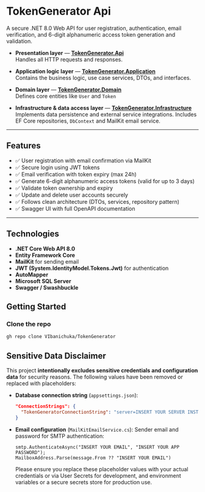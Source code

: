 # TokenGenerator Api

A secure .NET 8.0 Web API for user registration, authentication, email verification, and 6-digit alphanumeric access token generation and validation.


- **Presentation layer** — [**TokenGenerator.Api**](src/TokenGenerator.Api/)  
  Handles all HTTP requests and responses.

- **Application logic layer** — [**TokenGenerator.Application**](src/TokenGenerator.Application/)  
  Contains the business logic, use case services, DTOs, and interfaces.

- **Domain layer** — [**TokenGenerator.Domain**](src/TokenGenerator.Domain/)  
  Defines core entities like `User` and `Token`

- **Infrastructure & data access layer** — [**TokenGenerator.Infrastructure**](src/TokenGenerator.Infrastructure/)  
  Implements data persistence and external service integrations. Includes EF Core repositories, `DbContext` and MailKit email service.

---

## Features

- ✅ User registration with email confirmation via MailKit
- ✅ Secure login using JWT tokens
- ✅ Email verification with token expiry (max 24h)
- ✅ Generate 6-digit alphanumeric access tokens (valid for up to 3 days)
- ✅ Validate token ownership and expiry
- ✅ Update and delete user accounts securely
- ✅ Follows clean architecture (DTOs, services, repository pattern)
- ✅ Swagger UI with full OpenAPI documentation

---

## Technologies

- **.NET Core Web API 8.0**
- **Entity Framework Core**
- **MailKit** for sending email
- **JWT (System.IdentityModel.Tokens.Jwt)** for authentication
- **AutoMapper**
- **Microsoft SQL Server**
- **Swagger / Swashbuckle**


## Getting Started

### Clone the repo

```bash
gh repo clone VIbanichuka/TokenGenerator
```
## Sensitive Data Disclaimer

This project **intentionally excludes sensitive credentials and configuration data** for security reasons. The following values have been removed or replaced with placeholders:

- **Database connection string** (`appsettings.json`):
  ```json
  "ConnectionStrings": {
    "TokenGeneratorConnectionString": "server=INSERT YOUR SERVER INSTANCE;database=TokenGeneratorDB;Trusted_Connection=True;TrustServerCertificate=True"
  }
  ```
  
 - **Email configuration** (`MailKitEmailService.cs`): Sender email and password for SMTP authentication:
    ```
    smtp.AuthenticateAsync("INSERT YOUR EMAIL", "INSERT YOUR APP PASSWORD");
    MailboxAddress.Parse(message.From ?? "INSERT YOUR EMAIL")
    ```
    Please ensure you replace these placeholder values with your actual credentials or via User Secrets for development, and environment variables or a secure secrets store for production use.
